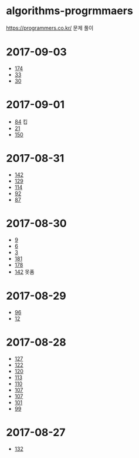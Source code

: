 # algorithms-progrmmaers
https://programmers.co.kr/ 문제 풀이
# 2017-09-03
* [174](174)
* [33](33)
* [30](30)
# 2017-09-01
* [84](84/) 킵
* [21](21/)
* [150](150/)
# 2017-08-31
* [142](142/)
* [129](129/)
* [114](114/)
* [92](92/)
* [87](87/)
# 2017-08-30
* [9](9/)
* [6](6/)
* [3](3/)
* [181](181/)
* [178](178/)
* [142](142/) 못품
# 2017-08-29
* [96](96/)
* [12](12/)
# 2017-08-28
* [127](127/)
* [122](122/)
* [120](120/)
* [113](113/)
* [110](110/)
* [107](107/)
* [107](104/)
* [101](101/)
* [99](99/)
# 2017-08-27
* [132](132/)